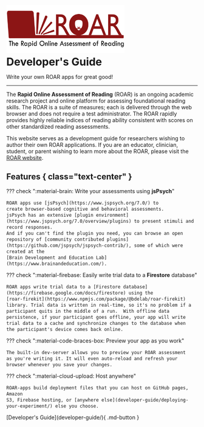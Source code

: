 <!-- markdownlint-disable MD033 -->
<h1 class="text-center" style="margin-bottom: 0rem;">
  <img src="assets/roar-logo.png" alt="ROAR logo" style="width: 61.8%; margin-bottom: 0px;" />
  <br>
  Developer's Guide
</h1>

Write your own ROAR apps for great good!

---

The **Rapid Online Assessment of Reading** (ROAR) is an ongoing academic
research project and online platform for assessing foundational reading skills.
The ROAR is a suite of measures; each is delivered through the web browser and
does not require a test administrator. The ROAR rapidly provides highly reliable
indices of reading ability consistent with scores on other standardized reading
assessments.

This website serves as a development guide for researchers wishing to author
their own ROAR applications. If you are an educator, clinician, student, or
parent wishing to learn more about the ROAR, please visit the [ROAR
website](https://roar.stanford.edu/).

## Features { class="text-center" }

??? check ":material-brain: Write your assessments using **jsPsych**"

    ROAR apps use [jsPsych](https://www.jspsych.org/7.0/) to
    create browser-based cognitive and behavioral assessments.
    jsPsych has an extensive [plugin environment](https://www.jspsych.org/7.0/overview/plugins) to present stimuli and record responses.
    And if you can't find the plugin you need, you can browse an open
    repository of [community contributed plugins](https://github.com/jspsych/jspsych-contrib/), some of which were created at the 
    [Brain Development and Education Lab](https://www.brainandeducation.com/).

??? check ":material-firebase: Easily write trial data to a **Firestore** database"

    ROAR apps write trial data to a [Firestore database](https://firebase.google.com/docs/firestore) using the
    [roar-firekit](https://www.npmjs.com/package/@bdelab/roar-firekit)
    library. Trial data is written in real-time, so it's no problem if a
    participant quits in the middle of a run.  With offline data
    persistence, if your participant goes offline, your app will write
    trial data to a cache and synchronize changes to the database when
    the participant's device comes back online.

??? check ":material-code-braces-box: Preview your app as you work"

    The built-in dev-server allows you to preview your ROAR assessment
    as you're writing it. It will even auto-reload and refresh your
    browser whenever you save your changes.

??? check ":material-cloud-upload: Host anywhere"

    ROAR-apps build deployment files that you can host on GitHub pages, Amazon
    S3, Firebase hosting, or [anywhere else](developer-guide/deploying-your-experiment/) else you choose.

<div class="text-center" markdown>
[Developer's Guide](developer-guide/){ .md-button }
</div>
